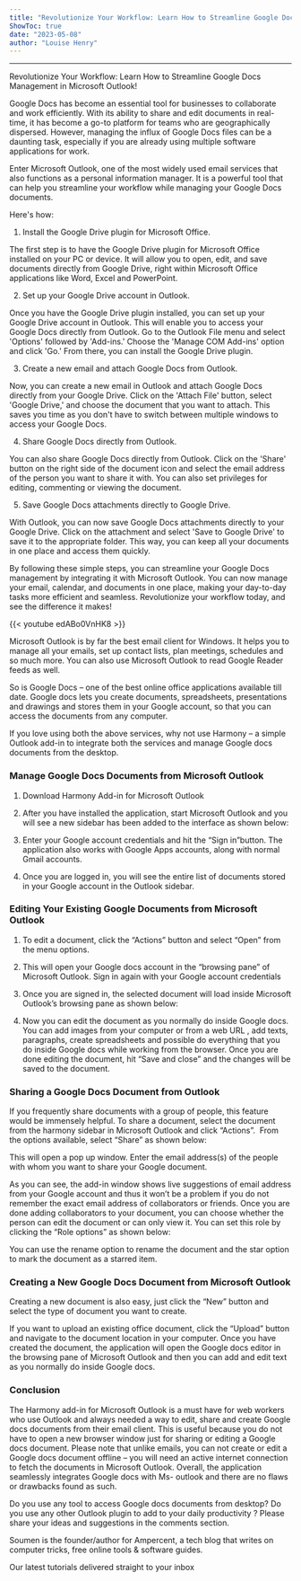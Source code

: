 ```yaml
---
title: "Revolutionize Your Workflow: Learn How to Streamline Google Docs Management in Microsoft Outlook!"
ShowToc: true 
date: "2023-05-08"
author: "Louise Henry"
---
```

*****
Revolutionize Your Workflow: Learn How to Streamline Google Docs Management in Microsoft Outlook!

Google Docs has become an essential tool for businesses to collaborate and work efficiently. With its ability to share and edit documents in real-time, it has become a go-to platform for teams who are geographically dispersed. However, managing the influx of Google Docs files can be a daunting task, especially if you are already using multiple software applications for work.

Enter Microsoft Outlook, one of the most widely used email services that also functions as a personal information manager. It is a powerful tool that can help you streamline your workflow while managing your Google Docs documents.

Here's how:

1. Install the Google Drive plugin for Microsoft Office.

The first step is to have the Google Drive plugin for Microsoft Office installed on your PC or device. It will allow you to open, edit, and save documents directly from Google Drive, right within Microsoft Office applications like Word, Excel and PowerPoint.

2. Set up your Google Drive account in Outlook.

Once you have the Google Drive plugin installed, you can set up your Google Drive account in Outlook. This will enable you to access your Google Docs directly from Outlook. Go to the Outlook File menu and select 'Options' followed by 'Add-ins.' Choose the 'Manage COM Add-ins' option and click 'Go.' From there, you can install the Google Drive plugin.

3. Create a new email and attach Google Docs from Outlook.

Now, you can create a new email in Outlook and attach Google Docs directly from your Google Drive. Click on the 'Attach File' button, select 'Google Drive,' and choose the document that you want to attach. This saves you time as you don't have to switch between multiple windows to access your Google Docs.

4. Share Google Docs directly from Outlook.

You can also share Google Docs directly from Outlook. Click on the 'Share' button on the right side of the document icon and select the email address of the person you want to share it with. You can also set privileges for editing, commenting or viewing the document.

5. Save Google Docs attachments directly to Google Drive.

With Outlook, you can now save Google Docs attachments directly to your Google Drive. Click on the attachment and select 'Save to Google Drive' to save it to the appropriate folder. This way, you can keep all your documents in one place and access them quickly.

By following these simple steps, you can streamline your Google Docs management by integrating it with Microsoft Outlook. You can now manage your email, calendar, and documents in one place, making your day-to-day tasks more efficient and seamless. Revolutionize your workflow today, and see the difference it makes!

{{< youtube edABo0VnHK8 >}} 




Microsoft Outlook is by far the best email client for Windows. It helps you to manage all your emails, set up contact lists, plan meetings, schedules and so much more. You can also use Microsoft Outlook to read Google Reader feeds as well.
 
So is Google Docs – one of the best online office applications available till date. Google docs lets you create documents, spreadsheets, presentations and drawings and stores them in your Google account, so that you can access the documents from any computer.
 
If you love using both the above services, why not use Harmony – a simple Outlook add-in to integrate both the services and manage Google docs documents from the desktop.

 
### Manage Google Docs Documents from Microsoft Outlook
 
1. Download Harmony Add-in for Microsoft Outlook
 
2. After you have installed the application, start Microsoft Outlook and you will see a new sidebar has been added to the interface as shown below:
 

 
3. Enter your Google account credentials and hit the “Sign in”button. The application also works with Google Apps accounts, along with normal Gmail accounts.
 
4. Once you are logged in, you will see the entire list of documents stored in your Google account in the Outlook sidebar.
 
### Editing Your Existing Google Documents from Microsoft Outlook
 
1. To edit a document, click the “Actions” button and select “Open” from the menu options.
 
2. This will open your Google docs account in the “browsing pane” of Microsoft Outlook. Sign in again with your Google account credentials
 
3. Once you are signed in, the selected document will load inside Microsoft Outlook’s browsing pane as shown below:
 
4. Now you can edit the document as you normally do inside Google docs. You can add images from your computer or from a web URL , add texts, paragraphs, create spreadsheets and possible do everything that you do inside Google docs while working from the browser. Once you are done editing the document, hit “Save and close” and the changes will be saved to the document.
 
### Sharing a Google Docs Document from Outlook
 
If you frequently share documents with a group of people, this feature would be immensely helpful. To share a document, select the document from the harmony sidebar in Microsoft Outlook and click “Actions”.  From the options available, select “Share” as shown below:
 
This will open a pop up window. Enter the email address(s) of the people with whom you want to share your Google document.
 
As you can see, the add-in window shows live suggestions of email address from your Google account and thus it won’t be a problem if you do not remember the exact email address of collaborators or friends. Once you are done adding collaborators to your document, you can choose whether the person can edit the document or can only view it. You can set this role by clicking the “Role options” as shown below:
 
You can use the rename option to rename the document and the star option to mark the document as a starred item.
 
### Creating a New Google Docs Document from Microsoft Outlook
 
Creating a new document is also easy, just click the “New” button and select the type of document you want to create.
 
If you want to upload an existing office document, click the “Upload” button and navigate to the document location in your computer. Once you have created the document, the application will open the Google docs editor in the browsing pane of Microsoft Outlook and then you can add and edit text as you normally do inside Google docs.
 
### Conclusion
 
The Harmony add-in for Microsoft Outlook is a must have for web workers who use Outlook and always needed a way to edit, share and create Google docs documents from their email client. This is useful because you do not have to open a new browser window just for sharing or editing a Google docs document. Please note that unlike emails, you can not create or edit a Google docs document offline – you will need an active internet connection to fetch the documents in Microsoft Outlook. Overall, the application seamlessly integrates Google docs with Ms- outlook and there are no flaws or drawbacks found as such.
 
Do you use any tool to access Google docs documents from desktop? Do you use any other Outlook plugin to add to your daily productivity ? Please share your ideas and suggestions in the comments section.
 
Soumen is the founder/author for Ampercent, a tech blog that writes on computer tricks, free online tools & software guides.
 
Our latest tutorials delivered straight to your inbox




